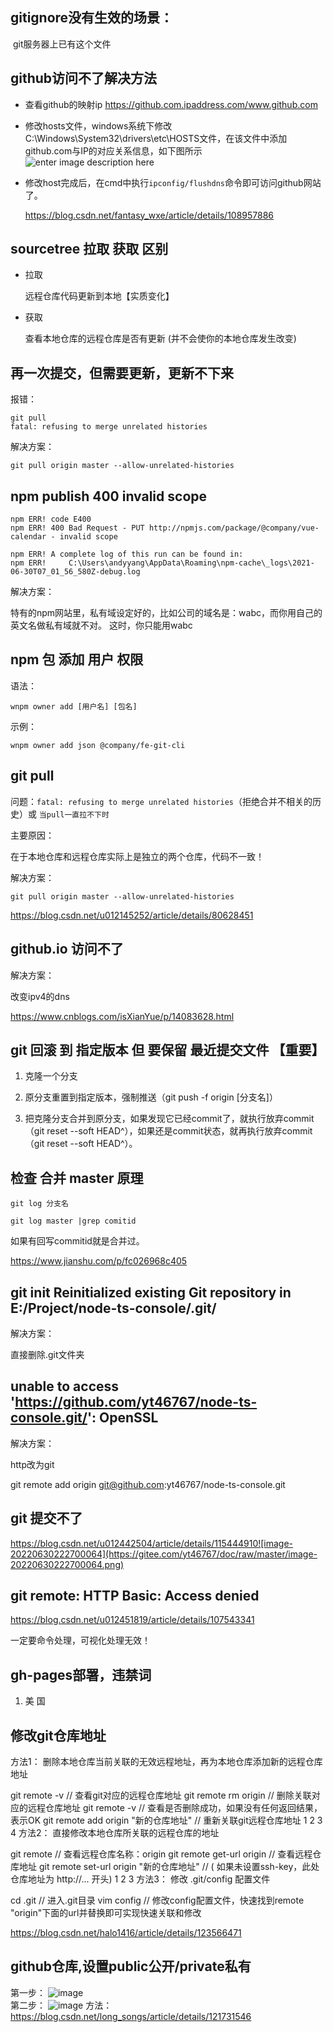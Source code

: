 ## gitignore没有生效的场景：
​	git服务器上已有这个文件

## github访问不了解决方法
* 查看github的映射ip
https://github.com.ipaddress.com/www.github.com
* 修改hosts文件，windows系统下修改 C:\Windows\System32\drivers\etc\HOSTS文件，在该文件中添加github.com与IP的对应关系信息，如下图所示
![enter image description here](https://images.gitee.com/uploads/images/2021/0401/111005_f3d76c95_1779874.png "屏幕截图.png")
* 修改host完成后，在cmd中执行`ipconfig/flushdns`命令即可访问github网站了。

  https://blog.csdn.net/fantasy_wxe/article/details/108957886

## sourcetree 拉取 获取 区别
+ 拉取

  远程仓库代码更新到本地【实质变化】

+ 获取

  查看本地仓库的远程仓库是否有更新 (并不会使你的本地仓库发生改变)

## 再一次提交，但需要更新，更新不下来
报错：
```
git pull
fatal: refusing to merge unrelated histories
```
解决方案：

```
git pull origin master --allow-unrelated-histories
```

## npm publish 400 invalid scope
```
npm ERR! code E400
npm ERR! 400 Bad Request - PUT http://npmjs.com/package/@company/vue-calendar - invalid scope

npm ERR! A complete log of this run can be found in:
npm ERR!     C:\Users\andyyang\AppData\Roaming\npm-cache\_logs\2021-06-30T07_01_56_580Z-debug.log
```

解决方案：

特有的npm网站里，私有域设定好的，比如公司的域名是：wabc，而你用自己的英文名做私有域就不对。
这时，你只能用wabc

## npm 包 添加 用户 权限
语法：

```
wnpm owner add [用户名] [包名]
```

示例：

```
wnpm owner add json @company/fe-git-cli
```

## git pull

问题：`fatal: refusing to merge unrelated histories`（拒绝合并不相关的历史）或 `当pull一直拉不下时`

主要原因：

在于本地仓库和远程仓库实际上是独立的两个仓库，代码不一致！

解决方案：

```
git pull origin master --allow-unrelated-histories
```

https://blog.csdn.net/u012145252/article/details/80628451

## github.io 访问不了

解决方案：

改变ipv4的dns

https://www.cnblogs.com/isXianYue/p/14083628.html

## git 回滚 到 指定版本 但 要保留 最近提交文件 【重要】

1. 克隆一个分支

2. 原分支重置到指定版本，强制推送（git push -f origin [分支名]）

3. 把克隆分支合并到原分支，如果发现它已经commit了，就执行放弃commit（git reset --soft HEAD^），如果还是commit状态，就再执行放弃commit（git reset --soft HEAD^）。

## 检查 合并 master 原理

```
git log 分支名

git log master |grep comitid
```

如果有回写commitid就是合并过。

https://www.jianshu.com/p/fc026968c405

## git init Reinitialized existing Git repository in E:/Project/node-ts-console/.git/

解决方案：

直接删除.git文件夹

## unable to access 'https://github.com/yt46767/node-ts-console.git/': OpenSSL

解决方案：

http改为git

git remote add origin git@github.com:yt46767/node-ts-console.git

## git 提交不了

https://blog.csdn.net/u012442504/article/details/115444910![image-20220630222700064](https://gitee.com/yt46767/doc/raw/master/image-20220630222700064.png)

## git remote: HTTP Basic: Access denied

https://blog.csdn.net/u012451819/article/details/107543341

一定要命令处理，可视化处理无效！

## gh-pages部署，违禁词

1. 美 国

## 修改git仓库地址

方法1：
删除本地仓库当前关联的无效远程地址，再为本地仓库添加新的远程仓库地址

git remote -v                       // 查看git对应的远程仓库地址
git remote rm origin                // 删除关联对应的远程仓库地址
git remote -v                       // 查看是否删除成功，如果没有任何返回结果，表示OK
git remote add origin "新的仓库地址" // 重新关联git远程仓库地址
1
2
3
4
方法2：
直接修改本地仓库所关联的远程仓库的地址

git remote  					 		   // 查看远程仓库名称：origin 
git remote get-url origin                  // 查看远程仓库地址
git remote set-url origin "新的仓库地址"    // ( 如果未设置ssh-key，此处仓库地址为 http://... 开头)
1
2
3
方法3：
修改 .git/config 配置文件

cd .git      // 进入.git目录
vim config   // 修改config配置文件，快速找到remote "origin"下面的url并替换即可实现快速关联和修改

https://blog.csdn.net/halo1416/article/details/123566471

## github仓库,设置public公开/private私有
第一步：
![image](1.png)  
第二步：
![image](2.png)
方法：
https://blog.csdn.net/long_songs/article/details/121731546